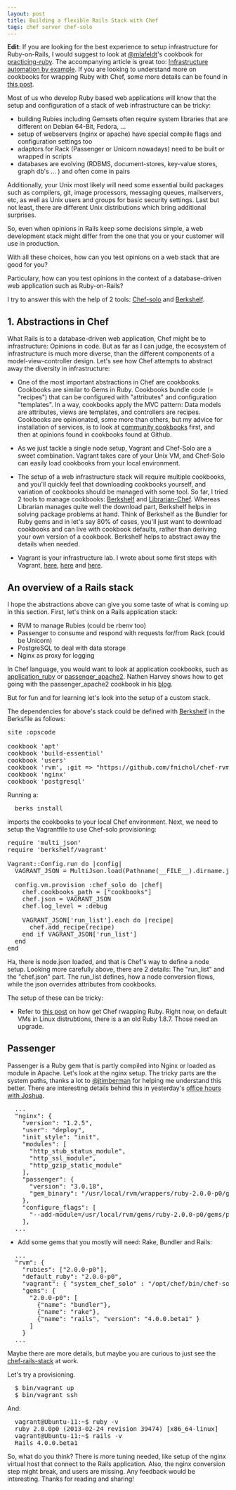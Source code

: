 ```yaml
---
layout: post
title: Building a flexible Rails Stack with Chef
tags: chef server chef-solo
---
```


<b>Edit</b>: If you are looking for the best experience to setup infrastructure for Ruby-on-Rails, I would suggest to look at [@mlafeldt](http://twitter.com/mlafeldt)'s cookbook for [practicing-ruby](https://github.com/elm-city-craftworks/practicing-ruby-cookbook). The accompanying article is great too: [Infrastructure automation by example](http://tinyurl.com/pr-chef). If you are looking to understand more on cookbooks for wrapping Ruby with Chef, some more details can be found in [this post](http://thinkingonthinking.com/Chef-and-Rubies/).


Most of us who develop Ruby based web applications will know that the setup and configuration of a stack of web infrastructure can be tricky:

* building Rubies including Gemsets often require system libraries that are different on Debian 64-Bit, Fedora, ...
* setup of webservers (nginx or apache) have special compile flags and configuration settings too
* adaptors for Rack (Passenger or Unicorn nowadays) need to be built or wrapped in scripts
* databases are evolving (RDBMS, document-stores, key-value stores, graph db's ... ) and often come in pairs

Additionally, your Unix most likely will need some essential build packages such as compilers, git, image processors, messaging queues, mailservers, etc, as well as Unix users and groups for basic security settings. Last but not least, there are different Unix distributions which bring additional surprises. 

So, even when opinions in Rails keep some decisions simple, a web development stack might differ from the one that you or your customer will use in production.

With all these choices, how can you test opinions on a web stack that are good for you? 

Particulary, how can you test opinions in the context of a database-driven web application such as Ruby-on-Rails? 

I try to answer this with the help of 2 tools: [Chef-solo](http://docs.vagrantup.com/v1/docs/provisioners/chef_solo.html) and [Berkshelf](http://berkshelf.com/).

## 1. Abstractions in Chef

What Rails is to a database-driven web application, Chef might be to infrastructure: Opinions in code. But as far as I can judge, the ecosystem of infrastructure is much more diverse, than the different components of a model-view-controller design. Let's see how Chef attempts to abstract away the diversity in infrastructure:

* One of the most important abstractions in Chef are cookbooks. Cookbooks are similar to Gems in Ruby. Cookbooks bundle code (= "recipes") that can be configured with "attributes" and configuration "templates". In a way, cookbooks apply the MVC pattern: Data models are attributes, views are templates, and controllers are recipes. Cookbooks are opinionated, some more than others, but my advice for installation of services, is to look at [community cookbooks](http://community.opscode.com) first, and then at opinions found in cookbooks found at Github.

* As we just tackle a single node setup, Vagrant and Chef-Solo are a sweet combination. Vagrant takes care of your Unix VM, and Chef-Solo can easily load cookbooks from your local environment.

* The setup of a web infrastructure stack will require multiple cookbooks, and you'll quickly feel that downloading cookbooks yourself, and variation of cookbooks should be managed with some tool. So far, I tried 2 tools to manage cookbooks: [Berkshelf](http://berkshelf.com/) and [Librarian-Chef](https://github.com/applicationsonline/librarian). Whereas Librarian manages quite well the download part, Berkshelf helps in solving package problems at hand. Think of Berkshelf as the Bundler for Ruby gems and in let's say 80% of cases, you'll just want to download cookbooks and can live with cookbook defaults, rather than deriving your own version of a cookbook. Berkshelf helps to abstract away the details when needed.

* Vagrant is your infrastructure lab. I wrote about some first steps with Vagrant, [here](http://thinkingonthinking.com/An-experiment-with-Vagrant-and-Neo4J/), [here](http://thinkingonthinking.com/building-a-Vagrant-base-box/) and [here](http://thinkingonthinking.com/minimum-nginx-node-with-librarian-chef/).

## An overview of a Rails stack

I hope the abstractions above can give you some taste of what is coming up in this section. First, let's think on a Rails application stack:

* RVM to manage Rubies (could be rbenv too)
* Passenger to consume and respond with requests for/from Rack (could be Unicorn)
* PostgreSQL to deal with data storage
* Nginx as proxy for logging

In Chef language, you would want to look at application cookbooks, such as [application_ruby](http://community.opscode.com/cookbooks/application_ruby) or [passenger_apache2](http://community.opscode.com/cookbooks/passenger_apache2). Nathen Harvey shows how to get going with the passenger_apache2 cookbook in his [blog](http://www.nathenharvey.com/blog/2012/12/07/learning-chef-part-2/).

But for fun and for learning let's look into the setup of a custom stack.

The dependencies for above's stack could be defined with [Berkshelf](http://berkshelf.com/) in the Berksfile as follows:

<pre>
site :opscode

cookbook 'apt'
cookbook 'build-essential'
cookbook 'users'
cookbook 'rvm', :git => "https://github.com/fnichol/chef-rvm"
cookbook 'nginx'
cookbook 'postgresql'
</pre>

Running a:

<pre>
  berks install
</pre>

imports the cookbooks to your local Chef environment. Next, we need to setup the Vagrantfile to use Chef-solo provisioning:

<pre>
require 'multi_json'
require 'berkshelf/vagrant'

Vagrant::Config.run do |config|
  VAGRANT_JSON = MultiJson.load(Pathname(__FILE__).dirname.join('.', 'node.json').read)

  config.vm.provision :chef_solo do |chef|
    chef.cookbooks_path = ["cookbooks"]
    chef.json = VAGRANT_JSON
    chef.log_level = :debug
  
    VAGRANT_JSON['run_list'].each do |recipe|
      chef.add_recipe(recipe)
    end if VAGRANT_JSON['run_list']
  end
end
</pre>

Ha, there is node.json loaded, and that is Chef's way to define a node setup. Looking more carefully above, there are 2 details: The "run_list" and the "chef.json" part. The run_list defines, how a node conversion flows, while the json overrides attributes from cookbooks. 

The setup of these can be tricky:

* Refer to [this post](http://thinkingonthinking.com/2013-12-11-Chef-and-Rubies) on how get Chef rwapping Ruby. Right now, on default VMs in Linux distrubtions, there is a an old Ruby 1.8.7. Those need an upgrade. 


## Passenger

Passenger is a Ruby gem that is partly compiled into Nginx or loaded as module in Apache. Let's look at the nginx setup. The tricky parts are the system paths, thanks a lot to [@jtimberman](https://twitter.com/jtimberman) for helping me understand this better. There are interesting details behind this in yesterday's [office hours with Joshua](http://www.youtube.com/watch?v=ddMLvMvOUfg&feature=youtu.be).

<pre>
  ...
  "nginx": {
    "version": "1.2.5",
    "user": "deploy",
    "init_style": "init",
    "modules": [
      "http_stub_status_module",
      "http_ssl_module",
      "http_gzip_static_module"
    ],
    "passenger": {
      "version": "3.0.18",
      "gem_binary": "/usr/local/rvm/wrappers/ruby-2.0.0-p0/gem"
    },
    "configure_flags": [
      "--add-module=/usr/local/rvm/gems/ruby-2.0.0-p0/gems/passenger-3.0.18/ext/nginx"
    ],
  ...
</pre>


* Add some gems that you mostly will need: Rake, Bundler and Rails:

<pre>
  ...
  "rvm": {
    "rubies": ["2.0.0-p0"],
    "default_ruby": "2.0.0-p0",
    "vagrant": { "system_chef_solo" : "/opt/chef/bin/chef-solo" },
    "gems": {
      "2.0.0-p0": [
        {"name": "bundler"},
        {"name": "rake"},
        {"name": "rails", "version": "4.0.0.beta1" }
      ]
    }
  ...
</pre>

Maybe there are more details, but maybe you are curious to just see the [chef-rails-stack](https://github.com/mulderp/chef-rails-stack/tree/rails4_stack) at work.

Let's try a provisioning.

<pre>
  $ bin/vagrant up
  $ bin/vagrant ssh
</pre>

And:

<pre>
  vagrant@Ubuntu-11:~$ ruby -v
  ruby 2.0.0p0 (2013-02-24 revision 39474) [x86_64-linux]
  vagrant@Ubuntu-11:~$ rails -v
  Rails 4.0.0.beta1
</pre>


So, what do you think? There is more tuning needed, like setup of the nginx virtual host that connect to the Rails application. Also, the nginx conversion step might break, and users are missing. Any feedback would be interesting. Thanks for reading and sharing!




